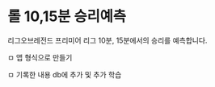# 롤 10,15분 승리예측

리그오브레전드 프리미어 리그 10분, 15분에서의 승리를 예측합니다.





ㅁ 앱 형식으로 만들기


ㅁ 기록한 내용 db에 추가 및 추가 학습
